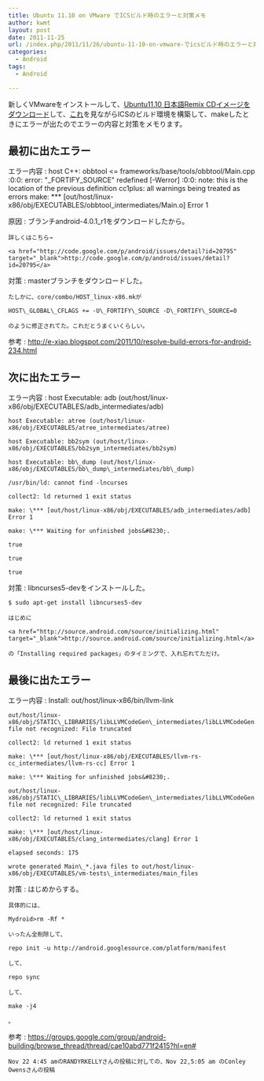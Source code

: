 ```yaml
---
title: Ubuntu 11.10 on VMware でICSビルド時のエラーと対策メモ
author: kwmt
layout: post
date: 2011-11-25
url: /index.php/2011/11/26/ubuntu-11-10-on-vmware-でicsビルド時のエラーと対策メモ/
categories:
  - Android
tags:
  - Android

---
```

新しくVMwareをインストールして、<a href="http://www.ubuntulinux.jp/products/JA-Localized/download" target="_blank">Ubuntu11.10 日本語Remix CDイメージをダウンロード</a>して、<a href="http://source.android.com/source/initializing.html" target="_blank">これ</a>を見ながらICSのビルド環境を構築して、makeしたときにエラーが出たのでエラーの内容と対策をメモります。 

## 最初に出たエラー

エラー内容
:   host C++: obbtool <= frameworks/base/tools/obbtool/Main.cpp :0:0: error: "\_FORTIFY\_SOURCE" redefined [-Werror] :0:0: note: this is the location of the previous definition cc1plus: all warnings being treated as errors make: \*** [out/host/linux-x86/obj/EXECUTABLES/obbtool_intermediates/Main.o] Error 1 

原因
:   ブランチandroid-4.0.1_r1をダウンロードしたから。
  
    詳しくはこちら→
  
    <a href="http://code.google.com/p/android/issues/detail?id=20795" target="_blank">http://code.google.com/p/android/issues/detail?id=20795</a> 

対策
:   masterブランチをダウンロードした。
  
    たしかに、core/combo/HOST_linux-x86.mkが
  
    HOST\_GLOBAL\_CFLAGS += -U\_FORTIFY\_SOURCE -D\_FORTIFY\_SOURCE=0
  
    のように修正されてた。これだとうまくいくらしい。 

参考
:   <a href="http://e-xiao.blogspot.com/2011/10/resolve-build-errors-for-android-234.html" target="_blank">http://e-xiao.blogspot.com/2011/10/resolve-build-errors-for-android-234.html</a>

## 次に出たエラー

エラー内容
:   host Executable: adb (out/host/linux-x86/obj/EXECUTABLES/adb_intermediates/adb)
  
    host Executable: atree (out/host/linux-x86/obj/EXECUTABLES/atree_intermediates/atree)
  
    host Executable: bb2sym (out/host/linux-x86/obj/EXECUTABLES/bb2sym_intermediates/bb2sym)
  
    host Executable: bb\_dump (out/host/linux-x86/obj/EXECUTABLES/bb\_dump\_intermediates/bb\_dump)
  
    /usr/bin/ld: cannot find -lncurses
  
    collect2: ld returned 1 exit status
  
    make: \*** [out/host/linux-x86/obj/EXECUTABLES/adb_intermediates/adb] Error 1
  
    make: \*** Waiting for unfinished jobs&#8230;.
  
    true
  
    true
  
    true 

対策
:   libncurses5-devをインストールした。
  
    $ sudo apt-get install libncurses5-dev
  
    はじめに
  
    <a href="http://source.android.com/source/initializing.html" target="_blank">http://source.android.com/source/initializing.html</a>
  
    の「Installing required packages」のタイミングで、入れ忘れてただけ。 

## 最後に出たエラー

エラー内容
:   Install: out/host/linux-x86/bin/llvm-link
  
    out/host/linux-x86/obj/STATIC\_LIBRARIES/libLLVMCodeGen\_intermediates/libLLVMCodeGen.a: file not recognized: File truncated
  
    collect2: ld returned 1 exit status
  
    make: \*** [out/host/linux-x86/obj/EXECUTABLES/llvm-rs-cc_intermediates/llvm-rs-cc] Error 1
  
    make: \*** Waiting for unfinished jobs&#8230;.
  
    out/host/linux-x86/obj/STATIC\_LIBRARIES/libLLVMCodeGen\_intermediates/libLLVMCodeGen.a: file not recognized: File truncated
  
    collect2: ld returned 1 exit status
  
    make: \*** [out/host/linux-x86/obj/EXECUTABLES/clang_intermediates/clang] Error 1
  
    elapsed seconds: 175
  
    wrote generated Main\_*.java files to out/host/linux-x86/obj/EXECUTABLES/vm-tests\_intermediates/main_files 

対策
:   はじめからする。
  
    具体的には、
  
    Mydroid>rm -Rf *
  
    いったん全削除して、
  
    repo init -u http://android.googlesource.com/platform/manifest
  
    して、
  
    repo sync
  
    して、
  
    make -j4
  
    。 

参考
:   <a href="https://groups.google.com/group/android-building/browse_thread/thread/cae10abd771f2415?hl=en#" target="_blank">https://groups.google.com/group/android-building/browse_thread/thread/cae10abd771f2415?hl=en#</a>
  
    
  
    Nov 22 4:45 amのRANDYRKELLYさんの投稿に対しての、Nov 22,5:05 am のConley Owensさんの投稿